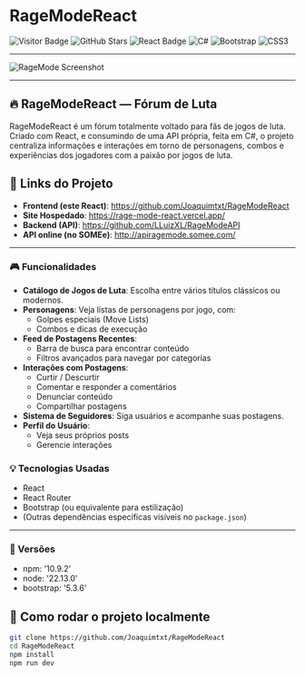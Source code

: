 # RageModeReact

![Visitor Badge](https://api.visitorbadge.io/api/visitors?path=https%3A%2F%2Fgithub.com%2FJoaquimtxt%2FRageModeReact&countColor=%23263759)
![GitHub Stars](https://img.shields.io/github/stars/Joaquimtxt/RageModeReact)
![React Badge](https://img.shields.io/badge/React-61DAFB?style=flat&logo=react&logoColor=black)
![C#](https://img.shields.io/badge/c%23-%23239120.svg?style=for-the-badge&logo=csharp&logoColor=white)
![Bootstrap](https://img.shields.io/badge/bootstrap-%238511FA.svg?style=for-the-badge&logo=bootstrap&logoColor=white)
	![CSS3](https://img.shields.io/badge/css3-%231572B6.svg?style=for-the-badge&logo=css3&logoColor=white)

---

![RageMode Screenshot](https://github.com/user-attachments/assets/2e2abc70-9f39-43fb-8b86-6387d685bce0)

---

## 🔥 RageModeReact — Fórum de Luta

RageModeReact é um fórum totalmente voltado para fãs de jogos de luta. Criado com React, e consumindo de uma API própria, feita em C#, o projeto centraliza informações e interações em torno de personagens, combos e experiências dos jogadores com a paixão por jogos de luta.

## 🔗 Links do Projeto

- **Frontend (este React)**: https://github.com/Joaquimtxt/RageModeReact  
- **Site Hospedado**: https://rage-mode-react.vercel.app/  
- **Backend (API)**: https://github.com/LLuizXL/RageModeAPI  
- **API online (no SOMEe)**: http://apiragemode.somee.com/

---

### 🎮 Funcionalidades

- **Catálogo de Jogos de Luta**: Escolha entre vários títulos clássicos ou modernos.
- **Personagens**: Veja listas de personagens por jogo, com:
  - Golpes especiais (Move Lists)
  - Combos e dicas de execução
- **Feed de Postagens Recentes**:
  - Barra de busca para encontrar conteúdo
  - Filtros avançados para navegar por categorias
- **Interações com Postagens**:
  - Curtir / Descurtir
  - Comentar e responder a comentários
  - Denunciar conteúdo
  - Compartilhar postagens
- **Sistema de Seguidores**: Siga usuários e acompanhe suas postagens.
- **Perfil do Usuário**:
  - Veja seus próprios posts
  - Gerencie interações

### 💡 Tecnologias Usadas

- React
- React Router
- Bootstrap (ou equivalente para estilização)
- (Outras dependências específicas visíveis no `package.json`)

---
### 🤖 Versões
- npm: '10.9.2'
 - node: '22.13.0'
 - bootstrap: '5.3.6'
## 🚀 Como rodar o projeto localmente

```bash
git clone https://github.com/Joaquimtxt/RageModeReact
cd RageModeReact
npm install
npm run dev
